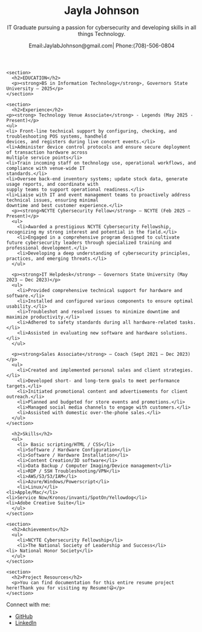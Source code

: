 <!DOCTYPE html>
<html lang="en">
<head>
<!-- Font Awesome for Icons -->
<link rel="stylesheet" href="https://cdnjs.cloudflare.com/ajax/libs/font-awesome/6.5.0/css/all.min.css">
  <meta charset="UTF-8">
  <title>Jayla Johnson - Resume</title>
  <link rel="stylesheet" href="style.css">
</head>
<body>
  <div class="container">
    <header>
      <h1>Jayla Johnson</h1> 
      <p class="title"> IT Graduate pursuing a passion for cybersecurity and developing skills in all things Technology.</p>
      <p>Email:JaylabJohnson@gmail.com| Phone:(708)-506-0804</p>
    </header>

    <section>
      <h2>EDUCATION</h2>
      <p><strong>BS in Information Technology</strong>, Governors State University — 2025</p>
    </section>

    <section>
      <h2>Experience</h2>
	<p><strong> Technology Venue Associate</strong> - Legends (May 2025 - Present)</p>
	<ul> 
	<li> Front-line technical support by configuring, checking, and troubleshooting POS systems, handheld
	devices, and registers during live concert events.</li>
	<li>Administer device control protocols and ensure secure deployment of transaction hardware across
	multiple service points</li>
	<li>Train incoming staff on technology use, operational workflows, and compliance with venue-wide IT
	standards.</li>
	<li>Oversee back-end inventory systems; update stock data, generate usage reports, and coordinate with
	supply teams to support operational readiness.</li>
	<li>Liaise with IT and event management teams to proactively address technical issues, ensuring minimal
	downtime and best customer experience.</li>
      <p><strong>NCYTE Cybersecurity Fellow</strong> – NCYTE (Feb 2025 – Present)</p>
      <ul>
        <li>Awarded a prestigious NCYTE Cybersecurity Fellowship, recognizing my strong interest and potential in the field.</li>
        <li>Engaged in a comprehensive program designed to cultivate future cybersecurity leaders through specialized training and professional development.</li>
        <li>Developing a deep understanding of cybersecurity principles, practices, and emerging threats.</li>
      </ul>

      <p><strong>IT Helpdesk</strong> – Governors State University (May 2023 – Dec 2023)</p>
      <ul>
        <li>Provided comprehensive technical support for hardware and software.</li>
        <li>Installed and configured various components to ensure optimal usability.</li>
        <li>Troubleshot and resolved issues to minimize downtime and maximize productivity.</li>
        <li>Adhered to safety standards during all hardware-related tasks.</li>
        <li>Assisted in evaluating new software and hardware solutions.</li>
      </ul>

      <p><strong>Sales Associate</strong> – Coach (Sept 2021 – Dec 2023)</p>
      <ul>
        <li>Created and implemented personal sales and client strategies.</li>
        <li>Developed short- and long-term goals to meet performance targets.</li>
        <li>Initiated promotional content and advertisements for client outreach.</li>
        <li>Planned and budgeted for store events and promotions.</li>
        <li>Managed social media channels to engage with customers.</li>
        <li>Assisted with domestic over-the-phone sales.</li>
      </ul>
    </section>

      <h2>Skills</h2>
      <ul>
        <li> Basic scripting/HTML / CSS</li>
        <li>Software / Hardware Configuration</li>
        <li>Software / Hardware Installation</li>
        <li>Content Creation/3D software</li>
        <li>Data Backup / Computer Imaging/Device management</li>
        <li>RDP / SSH Troubleshooting/VPN</li>
        <li>AWS/S3/53/IAM</li>
        <li>Azure/Windows/Powerscript</li>
        <li>Linux/</li>
	<li>Apple/Mac/</li>
	<li>Service Now/Kronos/invanti/SpotOn/Yellowdog</li>
	<li>Adobe Creative Suite</li>
      </ul>
    </section>

    <section>
      <h2>Achievements</h2>
      <ul>
        <li>NCYTE Cybersecurity Fellowship</li>
        <li>The National Society of Leadership and Success</li>
	<li> National Honor Society</li>
      </ul>
    </section>

    <section>
      <h2>Project Resources</h2>
      <p>You can find documentation for this entire resume project here!Thank you for visiting my Resume!😃</p>
    </section>
  </div>
<footer>
  <p>Connect with me:</p>
  <ul class="social-links">
    <li>
      <a href="https://github.com/ProjectsbyJayla" target="_blank">
        <i class="fab fa-github"></i> GitHub
      </a>
    </li>
    <li>
      <a href="www.linkedin.com/in/jayla-johnson-910b4824a>
        <i class="fab fa-linkedin"></i> LinkedIn
      </a>
    </li>
  </ul>
</footer>
</body>
</html>

